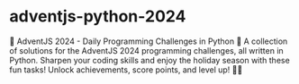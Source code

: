 # adventjs-python-2024
🎄 AdventJS 2024 - Daily Programming Challenges in Python 🐍 A collection of solutions for the AdventJS 2024 programming challenges, all written in Python. Sharpen your coding skills and enjoy the holiday season with these fun tasks! Unlock achievements, score points, and level up! 🚀✨
